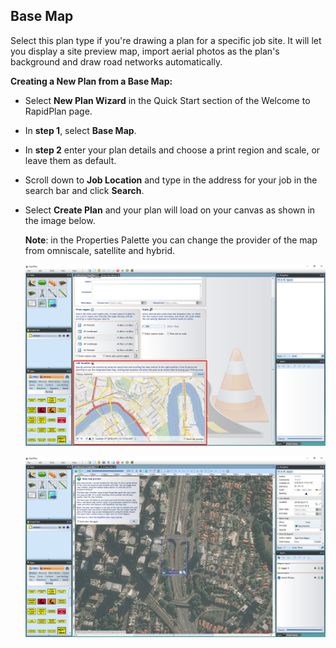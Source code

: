 ## Base Map

Select this plan type if you're drawing a plan for a specific job site. It will let you display a site preview map, import aerial photos as the plan's background and draw road networks automatically.

**Creating a New Plan from a Base Map:**

- Select **New Plan Wizard** in the Quick Start section of the Welcome to RapidPlan page.
- In **step 1**, select **Base Map**.
 - In **step 2** enter your plan details and choose a print region and scale, or leave them as default.
- Scroll down to **Job Location** and type in the address for your job in the search bar and click **Search**. 
- Select **Create Plan** and your plan will load on your canvas as shown in the image below.

    **Note**: in the Properties Palette you can change the provider of the map from omniscale, satellite and hybrid. 

    ![Job_location_search](./assets/Job_location_search.png)

    ![Base_Map_Canvas](./assets/Base_Map_Canvas.jpg)

